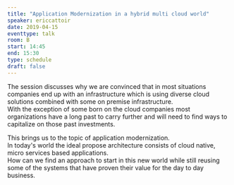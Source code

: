 ```yaml
---
title: "Application Modernization in a hybrid multi cloud world"
speaker: ericcattoir
date: 2019-04-15
eventtype: talk
room: B
start: 14:45
end: 15:30
type: schedule
draft: false
---
```


The session discusses why we are convinced that in most situations companies end up with an infrastructure
which is using diverse cloud solutions combined with some on premise infrastructure.  
With the exception of some born on the cloud companies most organizations have a long past to carry further and
will need to find ways to capitalize on those past investments.  

This brings us to the topic of application modernization.  
In today's world the ideal propose architecture consists of cloud native, micro services based applications.  
How can we find an approach to start in this new world while still reusing some of the systems that have proven their value for the day to day business.  

